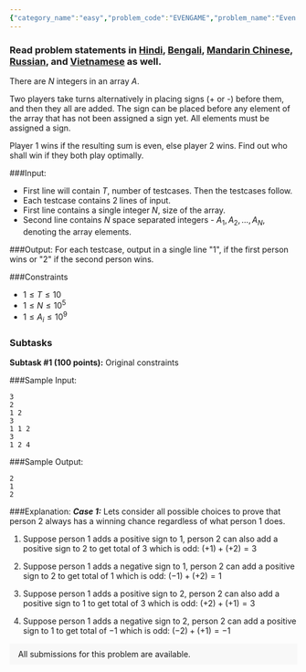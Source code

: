 ```yaml
---
{"category_name":"easy","problem_code":"EVENGAME","problem_name":"Even Sum","problemComponents":{"constraints":"","constraintsState":false,"subtasks":"","subtasksState":false,"inputFormat":"","inputFormatState":false,"outputFormat":"","outputFormatState":false,"sampleTestCases":{"0":{"id":1,"input":"3\r\n2\r\n1 2\r\n3\r\n1 1 2\r\n3\r\n1 2 4","output":"2\r\n1\r\n2","explanation":"***Case 1:*** Lets consider all possible choices to prove that person $2$ always has a winning chance regardless of what person $1$ does.\r\n\r\n1) Suppose person $1$ adds a positive sign to $1$, person $2$ can also add a positive sign to $2$ to get total of $3$ which is odd: $(+1) + (+2) = 3$  \r\n\r\n2) Suppose person $1$ adds a negative sign to $1$, person $2$ can add a positive sign to $2$ to get total of $1$ which is odd: $(-1) + (+2) = 1$\r\n\r\n3) Suppose person $1$ adds a positive sign to $2$, person $2$ can also add a positive sign to $1$ to get total of $3$ which is odd: $(+2) + (+1) = 3$  \r\n\r\n4) Suppose person $1$ adds a negative sign to $2$, person $2$ can add a positive sign to $1$ to get total of $-1$ which is odd: $(-2) + (+1) = -1$","isDeleted":false}}},"video_editorial_url":"https://youtu.be/R7XtpEBMnlo","languages_supported":{"0":"CPP14","1":"C","2":"JAVA","3":"PYTH 3.6","4":"CPP17","5":"PYTH","6":"PYP3","7":"CS2","8":"ADA","9":"PYPY","10":"TEXT","11":"PAS fpc","12":"NODEJS","13":"RUBY","14":"PHP","15":"GO","16":"HASK","17":"TCL","18":"PERL","19":"SCALA","20":"LUA","21":"kotlin","22":"BASH","23":"JS","24":"LISP sbcl","25":"rust","26":"PAS gpc","27":"BF","28":"CLOJ","29":"R","30":"D","31":"CAML","32":"FORT","33":"ASM","34":"swift","35":"FS","36":"WSPC","37":"LISP clisp","38":"SQL","39":"SCM guile","40":"PERL6","41":"ERL","42":"CLPS","43":"ICK","44":"NICE","45":"PRLG","46":"ICON","47":"COB","48":"SCM chicken","49":"PIKE","50":"SCM qobi","51":"ST","52":"SQLQ","53":"NEM"},"max_timelimit":1,"source_sizelimit":50000,"problem_author":"akashbhalotia","problem_tester":"","date_added":"30-01-2021","tags":{"0":"akashbhalotia","1":"ltime92","2":"math","3":"simple"},"problem_difficulty_level":"Simple","best_tag":"","editorial_url":"https://discuss.codechef.com/problems/EVENGAME","time":{"view_start_date":1104528600,"submit_start_date":1104528600,"visible_start_date":1104528600,"end_date":1735669800},"is_direct_submittable":false,"problemDiscussURL":"https://discuss.codechef.com/search?q=EVENGAME","is_proctored":false,"visitedContests":{},"layout":"problem"}
---
```

### Read problem statements in [Hindi](https://www.codechef.com/download/translated/LTIME92/hindi/EVENGAME.pdf), [Bengali](https://www.codechef.com/download/translated/LTIME92/bengali/EVENGAME.pdf), [Mandarin Chinese](https://www.codechef.com/download/translated/LTIME92/mandarin/EVENGAME.pdf), [Russian](https://www.codechef.com/download/translated/LTIME92/russian/EVENGAME.pdf), and [Vietnamese](https://www.codechef.com/download/translated/LTIME92/vietnamese/EVENGAME.pdf) as well.

There are $N$ integers in an array $A$. 

Two players take turns alternatively in placing signs (+ or -) before them, and then they all are added. The sign can be placed before any element of the array that has not been assigned a sign yet. All elements must be assigned a sign.

Player $1$ wins if the resulting sum is even, else player $2$ wins. Find out who shall win if they both play optimally. 

###Input:

- First line will contain $T$, number of testcases. Then the testcases follow. 
- Each testcase contains $2$ lines of input. 
- First line contains a single integer $N$, size of the array.
- Second line contains $N$ space separated integers -  $A_1, A_2, \ldots, A_N$, denoting the array elements.

###Output:
For each testcase, output in a single line "1", if the first person wins or "2" if the second person wins.

###Constraints 
- $1 \leq T \leq 10$
- $1 \leq N \leq 10^5$
- $1 \leq A_i \leq 10^9$

### Subtasks
**Subtask #1 (100 points):** Original constraints

###Sample Input:
```
3
2
1 2
3
1 1 2
3
1 2 4
```

###Sample Output:
```
2
1
2
```
	
###Explanation:
***Case 1:*** Lets consider all possible choices to prove that person $2$ always has a winning chance regardless of what person $1$ does.

1) Suppose person $1$ adds a positive sign to $1$, person $2$ can also add a positive sign to $2$ to get total of $3$ which is odd: $(+1) + (+2) = 3$  

2) Suppose person $1$ adds a negative sign to $1$, person $2$ can add a positive sign to $2$ to get total of $1$ which is odd: $(-1) + (+2) = 1$

3) Suppose person $1$ adds a positive sign to $2$, person $2$ can also add a positive sign to $1$ to get total of $3$ which is odd: $(+2) + (+1) = 3$  

4) Suppose person $1$ adds a negative sign to $2$, person $2$ can add a positive sign to $1$ to get total of $-1$ which is odd: $(-2) + (+1) = -1$


<aside style='background: #f8f8f8;padding: 10px 15px;'><div>All submissions for this problem are available.</div></aside>